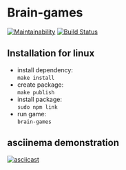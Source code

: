 # Brain-games 
[![Maintainability](https://api.codeclimate.com/v1/badges/6ff901d5efcfcf95aa27/maintainability)](https://codeclimate.com/github/Alexsander-19/frontend-project-lvl1/maintainability)
[![Build Status](https://travis-ci.com/Alexsander-19/frontend-project-lvl1.svg?branch=master)](https://travis-ci.com/Alexsander-19/frontend-project-lvl1)

## Installation for linux 

* install dependency:  
  ```make install```
* create package:  
  ```make publish```
* install package:  
  ```sudo npm link```
* run game:   
  ```brain-games```

## asciinema demonstration

[![asciicast](https://asciinema.org/a/R130zFKUygtOsbT70fHeFUgL7.svg)](https://asciinema.org/a/R130zFKUygtOsbT70fHeFUgL7)
